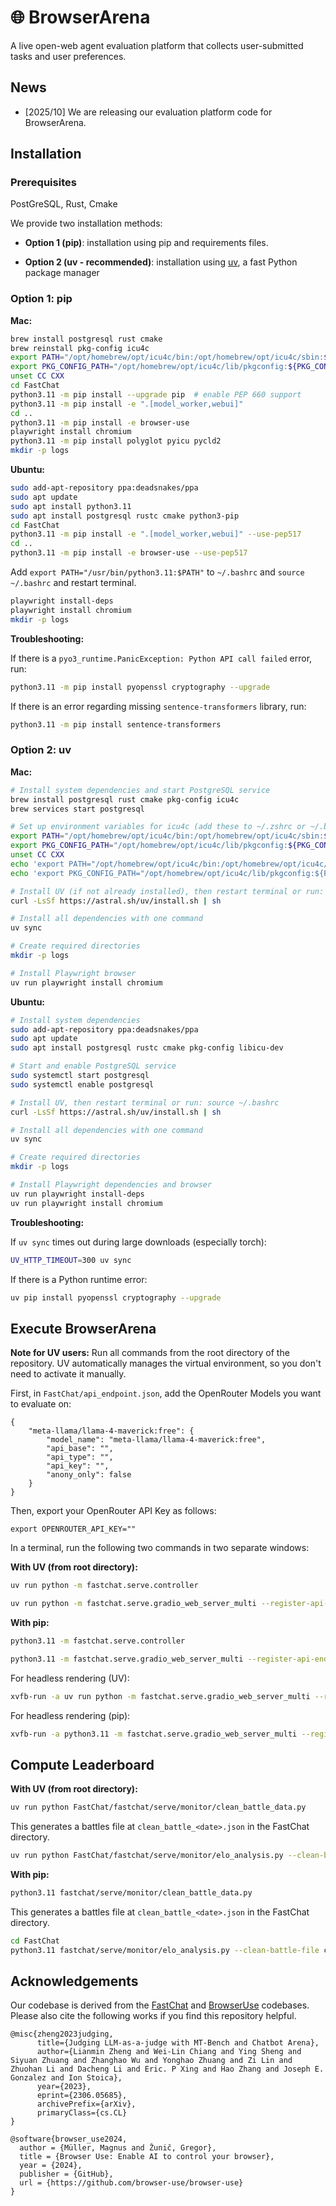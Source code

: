 # 🌐 BrowserArena

A live open-web agent evaluation platform that collects user-submitted tasks and user preferences.

## News
- [2025/10] We are releasing our evaluation platform code for BrowserArena.

## Installation

### Prerequisites

PostGreSQL, Rust, Cmake

We provide two installation methods:

- **Option 1 (pip)**: installation using pip and requirements files.

- **Option 2 (uv - recommended)**: installation using [uv](https://docs.astral.sh/uv/), a fast Python package manager
  
### Option 1: pip

**Mac:**
```bash
brew install postgresql rust cmake
brew reinstall pkg-config icu4c
export PATH="/opt/homebrew/opt/icu4c/bin:/opt/homebrew/opt/icu4c/sbin:${PATH}"
export PKG_CONFIG_PATH="/opt/homebrew/opt/icu4c/lib/pkgconfig:${PKG_CONFIG_PATH}"
unset CC CXX
cd FastChat
python3.11 -m pip install --upgrade pip  # enable PEP 660 support
python3.11 -m pip install -e ".[model_worker,webui]"
cd ..
python3.11 -m pip install -e browser-use
playwright install chromium
python3.11 -m pip install polyglot pyicu pycld2
mkdir -p logs
```

**Ubuntu:**
```bash
sudo add-apt-repository ppa:deadsnakes/ppa
sudo apt update
sudo apt install python3.11
sudo apt install postgresql rustc cmake python3-pip
cd FastChat
python3.11 -m pip install -e ".[model_worker,webui]" --use-pep517
cd ..
python3.11 -m pip install -e browser-use --use-pep517
```

Add `export PATH="/usr/bin/python3.11:$PATH"` to `~/.bashrc` and `source ~/.bashrc` and restart terminal.
```bash
playwright install-deps
playwright install chromium
mkdir -p logs
```

**Troubleshooting:**

If there is a `pyo3_runtime.PanicException: Python API call failed` error, run:
```bash
python3.11 -m pip install pyopenssl cryptography --upgrade
```

If there is an error regarding missing `sentence-transformers` library, run:
```bash
python3.11 -m pip install sentence-transformers
```

### Option 2: uv

**Mac:**
```bash
# Install system dependencies and start PostgreSQL service
brew install postgresql rust cmake pkg-config icu4c
brew services start postgresql

# Set up environment variables for icu4c (add these to ~/.zshrc or ~/.bashrc for persistence)
export PATH="/opt/homebrew/opt/icu4c/bin:/opt/homebrew/opt/icu4c/sbin:${PATH}"
export PKG_CONFIG_PATH="/opt/homebrew/opt/icu4c/lib/pkgconfig:${PKG_CONFIG_PATH}"
unset CC CXX
echo 'export PATH="/opt/homebrew/opt/icu4c/bin:/opt/homebrew/opt/icu4c/sbin:${PATH}"' >> ~/.zshrc
echo 'export PKG_CONFIG_PATH="/opt/homebrew/opt/icu4c/lib/pkgconfig:${PKG_CONFIG_PATH}"' >> ~/.zshrc

# Install UV (if not already installed), then restart terminal or run: source ~/.zshrc
curl -LsSf https://astral.sh/uv/install.sh | sh

# Install all dependencies with one command
uv sync

# Create required directories
mkdir -p logs

# Install Playwright browser
uv run playwright install chromium
```

**Ubuntu:**
```bash
# Install system dependencies
sudo add-apt-repository ppa:deadsnakes/ppa
sudo apt update
sudo apt install postgresql rustc cmake pkg-config libicu-dev

# Start and enable PostgreSQL service
sudo systemctl start postgresql
sudo systemctl enable postgresql

# Install UV, then restart terminal or run: source ~/.bashrc
curl -LsSf https://astral.sh/uv/install.sh | sh

# Install all dependencies with one command
uv sync

# Create required directories
mkdir -p logs

# Install Playwright dependencies and browser
uv run playwright install-deps
uv run playwright install chromium
```

**Troubleshooting:**

If `uv sync` times out during large downloads (especially torch):
```bash
UV_HTTP_TIMEOUT=300 uv sync
```

If there is a Python runtime error:
```bash
uv pip install pyopenssl cryptography --upgrade
```

## Execute BrowserArena

**Note for UV users:** Run all commands from the root directory of the repository. UV automatically manages the virtual environment, so you don't need to activate it manually.

First, in `FastChat/api_endpoint.json`, add the OpenRouter Models you want to evaluate on:

```
{
    "meta-llama/llama-4-maverick:free": {
        "model_name": "meta-llama/llama-4-maverick:free",
        "api_base": "",
        "api_type": "",
        "api_key": "",
        "anony_only": false
    }
}
```

Then, export your OpenRouter API Key as follows:

```
export OPENROUTER_API_KEY=""
```

In a terminal, run the following two commands in two separate windows:

**With UV (from root directory):**
```bash
uv run python -m fastchat.serve.controller
```

```bash
uv run python -m fastchat.serve.gradio_web_server_multi --register-api-endpoint-file FastChat/api_endpoint.json
```

**With pip:**
```bash
python3.11 -m fastchat.serve.controller
```

```bash
python3.11 -m fastchat.serve.gradio_web_server_multi --register-api-endpoint-file api_endpoint.json
```

For headless rendering (UV):
```bash
xvfb-run -a uv run python -m fastchat.serve.gradio_web_server_multi --register-api-endpoint-file FastChat/api_endpoint.json
```

For headless rendering (pip):
```bash
xvfb-run -a python3.11 -m fastchat.serve.gradio_web_server_multi --register-api-endpoint-file api_endpoint.json
```

## Compute Leaderboard

**With UV (from root directory):**
```bash
uv run python FastChat/fastchat/serve/monitor/clean_battle_data.py
```

This generates a battles file at `clean_battle_<date>.json` in the FastChat directory.

```bash
uv run python FastChat/fastchat/serve/monitor/elo_analysis.py --clean-battle-file FastChat/clean_battle_<date>.json
```

**With pip:**
```bash
python3.11 fastchat/serve/monitor/clean_battle_data.py
```

This generates a battles file at `clean_battle_<date>.json` in the FastChat directory.

```bash
cd FastChat
python3.11 fastchat/serve/monitor/elo_analysis.py --clean-battle-file clean_battle_<date>.json
```

## Acknowledgements
Our codebase is derived from the [FastChat](https://github.com/lm-sys/FastChat) and [BrowserUse](https://github.com/browser-use/browser-use) codebases. Please also cite the following works if you find this repository helpful.

```
@misc{zheng2023judging,
      title={Judging LLM-as-a-judge with MT-Bench and Chatbot Arena},
      author={Lianmin Zheng and Wei-Lin Chiang and Ying Sheng and Siyuan Zhuang and Zhanghao Wu and Yonghao Zhuang and Zi Lin and Zhuohan Li and Dacheng Li and Eric. P Xing and Hao Zhang and Joseph E. Gonzalez and Ion Stoica},
      year={2023},
      eprint={2306.05685},
      archivePrefix={arXiv},
      primaryClass={cs.CL}
}
```

```
@software{browser_use2024,
  author = {Müller, Magnus and Žunič, Gregor},
  title = {Browser Use: Enable AI to control your browser},
  year = {2024},
  publisher = {GitHub},
  url = {https://github.com/browser-use/browser-use}
}
```
